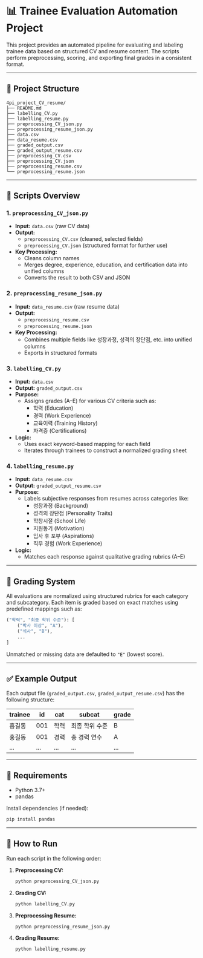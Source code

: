 # 📊 Trainee Evaluation Automation Project

This project provides an automated pipeline for evaluating and labeling trainee data based on structured CV and resume content. The scripts perform preprocessing, scoring, and exporting final grades in a consistent format.

---

## 📁 Project Structure

```
4pi_project_CV_resume/
├── README.md
├── labelling_CV.py
├── labelling_resume.py
├── preprocessing_CV_json.py
├── preprocessing_resume_json.py
├── data.csv
├── data_resume.csv
├── graded_output.csv
├── graded_output_resume.csv
├── preprocessing_CV.csv
├── preprocessing_CV.json
├── preprocessing_resume.csv
└── preprocessing_resume.json
```

---

## 🔧 Scripts Overview

### 1. `preprocessing_CV_json.py`
- **Input:** `data.csv` (raw CV data)
- **Output:**
  - `preprocessing_CV.csv` (cleaned, selected fields)
  - `preprocessing_CV.json` (structured format for further use)
- **Key Processing:**
  - Cleans column names
  - Merges degree, experience, education, and certification data into unified columns
  - Converts the result to both CSV and JSON

### 2. `preprocessing_resume_json.py`
- **Input:** `data_resume.csv` (raw resume data)
- **Output:**
  - `preprocessing_resume.csv`
  - `preprocessing_resume.json`
- **Key Processing:**
  - Combines multiple fields like 성장과정, 성격의 장단점, etc. into unified columns
  - Exports in structured formats

### 3. `labelling_CV.py`
- **Input:** `data.csv`
- **Output:** `graded_output.csv`
- **Purpose:**
  - Assigns grades (A–E) for various CV criteria such as:
    - 학력 (Education)
    - 경력 (Work Experience)
    - 교육이력 (Training History)
    - 자격증 (Certifications)
- **Logic:**
  - Uses exact keyword-based mapping for each field
  - Iterates through trainees to construct a normalized grading sheet

### 4. `labelling_resume.py`
- **Input:** `data_resume.csv`
- **Output:** `graded_output_resume.csv`
- **Purpose:**
  - Labels subjective responses from resumes across categories like:
    - 성장과정 (Background)
    - 성격의 장단점 (Personality Traits)
    - 학창시절 (School Life)
    - 지원동기 (Motivation)
    - 입사 후 포부 (Aspirations)
    - 직무 경험 (Work Experience)
- **Logic:**
  - Matches each response against qualitative grading rubrics (A–E)

---

## 🧠 Grading System

All evaluations are normalized using structured rubrics for each category and subcategory. Each item is graded based on exact matches using predefined mappings such as:

```python
("학력", "최종 학위 수준"): [
    ("박사 이상", "A"),
    ("석사", "B"),
    ...
]
```

Unmatched or missing data are defaulted to `"E"` (lowest score).

---

## ✅ Example Output

Each output file (`graded_output.csv`, `graded_output_resume.csv`) has the following structure:

| trainee | id | cat     | subcat               | grade |
|---------|----|---------|----------------------|--------|
| 홍길동    | 001 | 학력    | 최종 학위 수준         | B      |
| 홍길동    | 001 | 경력    | 총 경력 연수           | A      |
| ...     | ...| ...     | ...                  | ...    |

---

## 📌 Requirements

- Python 3.7+
- pandas

Install dependencies (if needed):

```bash
pip install pandas
```

---

## 🏁 How to Run

Run each script in the following order:

1. **Preprocessing CV:**
   ```bash
   python preprocessing_CV_json.py
   ```

2. **Grading CV:**
   ```bash
   python labelling_CV.py
   ```

3. **Preprocessing Resume:**
   ```bash
   python preprocessing_resume_json.py
   ```

4. **Grading Resume:**
   ```bash
   python labelling_resume.py
   ```

